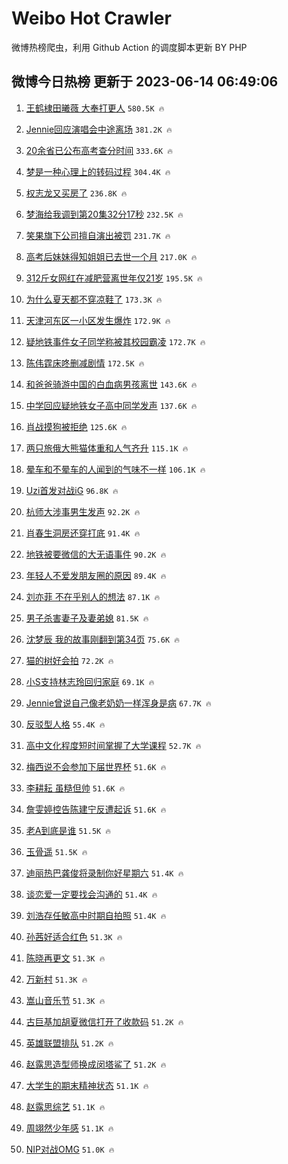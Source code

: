 # Weibo Hot Crawler 



微博热榜爬虫，利用 Github Action 的调度脚本更新 BY PHP 


## 微博今日热榜 更新于 2023-06-14 06:49:06 
1. [王鹤棣田曦薇 大奉打更人](https://s.weibo.com/weibo?q=%E7%8E%8B%E9%B9%A4%E6%A3%A3%E7%94%B0%E6%9B%A6%E8%96%87%20%E5%A4%A7%E5%A5%89%E6%89%93%E6%9B%B4%E4%BA%BA&t=31&band_rank=1&Refer=top) `580.5K 🔥` 

1. [Jennie回应演唱会中途离场](https://s.weibo.com/weibo?q=%23Jennie%E5%9B%9E%E5%BA%94%E6%BC%94%E5%94%B1%E4%BC%9A%E4%B8%AD%E9%80%94%E7%A6%BB%E5%9C%BA%23&t=31&band_rank=2&Refer=top) `381.2K 🔥` 

1. [20余省已公布高考查分时间](https://s.weibo.com/weibo?q=%2320%E4%BD%99%E7%9C%81%E5%B7%B2%E5%85%AC%E5%B8%83%E9%AB%98%E8%80%83%E6%9F%A5%E5%88%86%E6%97%B6%E9%97%B4%23&t=31&band_rank=3&Refer=top) `333.6K 🔥` 

1. [梦是一种心理上的转码过程](https://s.weibo.com/weibo?q=%E6%A2%A6%E6%98%AF%E4%B8%80%E7%A7%8D%E5%BF%83%E7%90%86%E4%B8%8A%E7%9A%84%E8%BD%AC%E7%A0%81%E8%BF%87%E7%A8%8B&t=31&band_rank=4&Refer=top) `304.4K 🔥` 

1. [权志龙又买房了](https://s.weibo.com/weibo?q=%23%E6%9D%83%E5%BF%97%E9%BE%99%E5%8F%88%E4%B9%B0%E6%88%BF%E4%BA%86%23&t=31&band_rank=5&Refer=top) `236.8K 🔥` 

1. [梦海给我调到第20集32分17秒](https://s.weibo.com/weibo?q=%E6%A2%A6%E6%B5%B7%E7%BB%99%E6%88%91%E8%B0%83%E5%88%B0%E7%AC%AC20%E9%9B%8632%E5%88%8617%E7%A7%92&t=31&band_rank=6&Refer=top) `232.5K 🔥` 

1. [笑果旗下公司擅自演出被罚](https://s.weibo.com/weibo?q=%23%E7%AC%91%E6%9E%9C%E6%97%97%E4%B8%8B%E5%85%AC%E5%8F%B8%E6%93%85%E8%87%AA%E6%BC%94%E5%87%BA%E8%A2%AB%E7%BD%9A%23&t=31&band_rank=7&Refer=top) `231.7K 🔥` 

1. [高考后妹妹得知姐姐已去世一个月](https://s.weibo.com/weibo?q=%23%E9%AB%98%E8%80%83%E5%90%8E%E5%A6%B9%E5%A6%B9%E5%BE%97%E7%9F%A5%E5%A7%90%E5%A7%90%E5%B7%B2%E5%8E%BB%E4%B8%96%E4%B8%80%E4%B8%AA%E6%9C%88%23&t=31&band_rank=8&Refer=top) `217.0K 🔥` 

1. [312斤女网红在减肥营离世年仅21岁](https://s.weibo.com/weibo?q=%23312%E6%96%A4%E5%A5%B3%E7%BD%91%E7%BA%A2%E5%9C%A8%E5%87%8F%E8%82%A5%E8%90%A5%E7%A6%BB%E4%B8%96%E5%B9%B4%E4%BB%8521%E5%B2%81%23&t=31&band_rank=9&Refer=top) `195.5K 🔥` 

1. [为什么夏天都不穿凉鞋了](https://s.weibo.com/weibo?q=%23%E4%B8%BA%E4%BB%80%E4%B9%88%E5%A4%8F%E5%A4%A9%E9%83%BD%E4%B8%8D%E7%A9%BF%E5%87%89%E9%9E%8B%E4%BA%86%23&t=31&band_rank=10&Refer=top) `173.3K 🔥` 

1. [天津河东区一小区发生爆炸](https://s.weibo.com/weibo?q=%23%E5%A4%A9%E6%B4%A5%E6%B2%B3%E4%B8%9C%E5%8C%BA%E4%B8%80%E5%B0%8F%E5%8C%BA%E5%8F%91%E7%94%9F%E7%88%86%E7%82%B8%23&t=31&band_rank=11&Refer=top) `172.9K 🔥` 

1. [疑地铁事件女子同学称被其校园霸凌](https://s.weibo.com/weibo?q=%23%E7%96%91%E5%9C%B0%E9%93%81%E4%BA%8B%E4%BB%B6%E5%A5%B3%E5%AD%90%E5%90%8C%E5%AD%A6%E7%A7%B0%E8%A2%AB%E5%85%B6%E6%A0%A1%E5%9B%AD%E9%9C%B8%E5%87%8C%23&t=31&band_rank=12&Refer=top) `172.7K 🔥` 

1. [陈伟霆床咚删减剧情](https://s.weibo.com/weibo?q=%23%E9%99%88%E4%BC%9F%E9%9C%86%E5%BA%8A%E5%92%9A%E5%88%A0%E5%87%8F%E5%89%A7%E6%83%85%23&t=31&band_rank=13&Refer=top) `172.5K 🔥` 

1. [和爸爸骑游中国的白血病男孩离世](https://s.weibo.com/weibo?q=%23%E5%92%8C%E7%88%B8%E7%88%B8%E9%AA%91%E6%B8%B8%E4%B8%AD%E5%9B%BD%E7%9A%84%E7%99%BD%E8%A1%80%E7%97%85%E7%94%B7%E5%AD%A9%E7%A6%BB%E4%B8%96%23&t=31&band_rank=14&Refer=top) `143.6K 🔥` 

1. [中学回应疑地铁女子高中同学发声](https://s.weibo.com/weibo?q=%23%E4%B8%AD%E5%AD%A6%E5%9B%9E%E5%BA%94%E7%96%91%E5%9C%B0%E9%93%81%E5%A5%B3%E5%AD%90%E9%AB%98%E4%B8%AD%E5%90%8C%E5%AD%A6%E5%8F%91%E5%A3%B0%23&t=31&band_rank=15&Refer=top) `137.6K 🔥` 

1. [肖战摸狗被拒绝](https://s.weibo.com/weibo?q=%23%E8%82%96%E6%88%98%E6%91%B8%E7%8B%97%E8%A2%AB%E6%8B%92%E7%BB%9D%23&t=31&band_rank=16&Refer=top) `125.6K 🔥` 

1. [两只旅俄大熊猫体重和人气齐升](https://s.weibo.com/weibo?q=%23%E4%B8%A4%E5%8F%AA%E6%97%85%E4%BF%84%E5%A4%A7%E7%86%8A%E7%8C%AB%E4%BD%93%E9%87%8D%E5%92%8C%E4%BA%BA%E6%B0%94%E9%BD%90%E5%8D%87%23&t=31&band_rank=17&Refer=top) `115.1K 🔥` 

1. [晕车和不晕车的人闻到的气味不一样](https://s.weibo.com/weibo?q=%E6%99%95%E8%BD%A6%E5%92%8C%E4%B8%8D%E6%99%95%E8%BD%A6%E7%9A%84%E4%BA%BA%E9%97%BB%E5%88%B0%E7%9A%84%E6%B0%94%E5%91%B3%E4%B8%8D%E4%B8%80%E6%A0%B7&t=31&band_rank=18&Refer=top) `106.1K 🔥` 

1. [Uzi首发对战iG](https://s.weibo.com/weibo?q=%23Uzi%E9%A6%96%E5%8F%91%E5%AF%B9%E6%88%98iG%23&t=31&band_rank=19&Refer=top) `96.8K 🔥` 

1. [杭师大涉事男生发声](https://s.weibo.com/weibo?q=%23%E6%9D%AD%E5%B8%88%E5%A4%A7%E6%B6%89%E4%BA%8B%E7%94%B7%E7%94%9F%E5%8F%91%E5%A3%B0%23&t=31&band_rank=20&Refer=top) `92.2K 🔥` 

1. [肖春生洞房还穿打底](https://s.weibo.com/weibo?q=%23%E8%82%96%E6%98%A5%E7%94%9F%E6%B4%9E%E6%88%BF%E8%BF%98%E7%A9%BF%E6%89%93%E5%BA%95%23&t=31&band_rank=21&Refer=top) `91.4K 🔥` 

1. [地铁被要微信的大无语事件](https://s.weibo.com/weibo?q=%E5%9C%B0%E9%93%81%E8%A2%AB%E8%A6%81%E5%BE%AE%E4%BF%A1%E7%9A%84%E5%A4%A7%E6%97%A0%E8%AF%AD%E4%BA%8B%E4%BB%B6&t=31&band_rank=22&Refer=top) `90.2K 🔥` 

1. [年轻人不爱发朋友圈的原因](https://s.weibo.com/weibo?q=%E5%B9%B4%E8%BD%BB%E4%BA%BA%E4%B8%8D%E7%88%B1%E5%8F%91%E6%9C%8B%E5%8F%8B%E5%9C%88%E7%9A%84%E5%8E%9F%E5%9B%A0&t=31&band_rank=23&Refer=top) `89.4K 🔥` 

1. [刘亦菲 不在乎别人的想法](https://s.weibo.com/weibo?q=%E5%88%98%E4%BA%A6%E8%8F%B2%20%E4%B8%8D%E5%9C%A8%E4%B9%8E%E5%88%AB%E4%BA%BA%E7%9A%84%E6%83%B3%E6%B3%95&t=31&band_rank=24&Refer=top) `87.1K 🔥` 

1. [男子杀害妻子及妻弟媳](https://s.weibo.com/weibo?q=%23%E7%94%B7%E5%AD%90%E6%9D%80%E5%AE%B3%E5%A6%BB%E5%AD%90%E5%8F%8A%E5%A6%BB%E5%BC%9F%E5%AA%B3%23&t=31&band_rank=25&Refer=top) `81.5K 🔥` 

1. [沈梦辰 我的故事刚翻到第34页](https://s.weibo.com/weibo?q=%E6%B2%88%E6%A2%A6%E8%BE%B0%20%E6%88%91%E7%9A%84%E6%95%85%E4%BA%8B%E5%88%9A%E7%BF%BB%E5%88%B0%E7%AC%AC34%E9%A1%B5&t=31&band_rank=26&Refer=top) `75.6K 🔥` 

1. [猫的树好会拍](https://s.weibo.com/weibo?q=%E7%8C%AB%E7%9A%84%E6%A0%91%E5%A5%BD%E4%BC%9A%E6%8B%8D&t=31&band_rank=27&Refer=top) `72.2K 🔥` 

1. [小S支持林志玲回归家庭](https://s.weibo.com/weibo?q=%23%E5%B0%8FS%E6%94%AF%E6%8C%81%E6%9E%97%E5%BF%97%E7%8E%B2%E5%9B%9E%E5%BD%92%E5%AE%B6%E5%BA%AD%23&t=31&band_rank=28&Refer=top) `69.1K 🔥` 

1. [Jennie曾说自己像老奶奶一样浑身是病](https://s.weibo.com/weibo?q=%23Jennie%E6%9B%BE%E8%AF%B4%E8%87%AA%E5%B7%B1%E5%83%8F%E8%80%81%E5%A5%B6%E5%A5%B6%E4%B8%80%E6%A0%B7%E6%B5%91%E8%BA%AB%E6%98%AF%E7%97%85%23&t=31&band_rank=29&Refer=top) `67.7K 🔥` 

1. [反驳型人格](https://s.weibo.com/weibo?q=%E5%8F%8D%E9%A9%B3%E5%9E%8B%E4%BA%BA%E6%A0%BC&t=31&band_rank=30&Refer=top) `55.4K 🔥` 

1. [高中文化程度短时间掌握了大学课程](https://s.weibo.com/weibo?q=%E9%AB%98%E4%B8%AD%E6%96%87%E5%8C%96%E7%A8%8B%E5%BA%A6%E7%9F%AD%E6%97%B6%E9%97%B4%E6%8E%8C%E6%8F%A1%E4%BA%86%E5%A4%A7%E5%AD%A6%E8%AF%BE%E7%A8%8B&t=31&band_rank=31&Refer=top) `52.7K 🔥` 

1. [梅西说不会参加下届世界杯](https://s.weibo.com/weibo?q=%23%E6%A2%85%E8%A5%BF%E8%AF%B4%E4%B8%8D%E4%BC%9A%E5%8F%82%E5%8A%A0%E4%B8%8B%E5%B1%8A%E4%B8%96%E7%95%8C%E6%9D%AF%23&t=31&band_rank=32&Refer=top) `51.6K 🔥` 

1. [李耕耘 虽糙但帅](https://s.weibo.com/weibo?q=%E6%9D%8E%E8%80%95%E8%80%98%20%E8%99%BD%E7%B3%99%E4%BD%86%E5%B8%85&t=31&band_rank=33&Refer=top) `51.6K 🔥` 

1. [詹雯婷控告陈建宁反遭起诉](https://s.weibo.com/weibo?q=%23%E8%A9%B9%E9%9B%AF%E5%A9%B7%E6%8E%A7%E5%91%8A%E9%99%88%E5%BB%BA%E5%AE%81%E5%8F%8D%E9%81%AD%E8%B5%B7%E8%AF%89%23&t=31&band_rank=34&Refer=top) `51.6K 🔥` 

1. [老A到底是谁](https://s.weibo.com/weibo?q=%23%E8%80%81A%E5%88%B0%E5%BA%95%E6%98%AF%E8%B0%81%23&t=31&band_rank=35&Refer=top) `51.5K 🔥` 

1. [玉骨遥](https://s.weibo.com/weibo?q=%E7%8E%89%E9%AA%A8%E9%81%A5&t=31&band_rank=36&Refer=top) `51.5K 🔥` 

1. [迪丽热巴龚俊将录制你好星期六](https://s.weibo.com/weibo?q=%23%E8%BF%AA%E4%B8%BD%E7%83%AD%E5%B7%B4%E9%BE%9A%E4%BF%8A%E5%B0%86%E5%BD%95%E5%88%B6%E4%BD%A0%E5%A5%BD%E6%98%9F%E6%9C%9F%E5%85%AD%23&t=31&band_rank=37&Refer=top) `51.4K 🔥` 

1. [谈恋爱一定要找会沟通的](https://s.weibo.com/weibo?q=%23%E8%B0%88%E6%81%8B%E7%88%B1%E4%B8%80%E5%AE%9A%E8%A6%81%E6%89%BE%E4%BC%9A%E6%B2%9F%E9%80%9A%E7%9A%84%23&t=31&band_rank=38&Refer=top) `51.4K 🔥` 

1. [刘浩存任敏高中时期自拍照](https://s.weibo.com/weibo?q=%23%E5%88%98%E6%B5%A9%E5%AD%98%E4%BB%BB%E6%95%8F%E9%AB%98%E4%B8%AD%E6%97%B6%E6%9C%9F%E8%87%AA%E6%8B%8D%E7%85%A7%23&t=31&band_rank=39&Refer=top) `51.4K 🔥` 

1. [孙茜好适合红色](https://s.weibo.com/weibo?q=%23%E5%AD%99%E8%8C%9C%E5%A5%BD%E9%80%82%E5%90%88%E7%BA%A2%E8%89%B2%23&t=31&band_rank=40&Refer=top) `51.3K 🔥` 

1. [陈晓再更文](https://s.weibo.com/weibo?q=%23%E9%99%88%E6%99%93%E5%86%8D%E6%9B%B4%E6%96%87%23&t=31&band_rank=41&Refer=top) `51.3K 🔥` 

1. [万新村](https://s.weibo.com/weibo?q=%E4%B8%87%E6%96%B0%E6%9D%91&t=31&band_rank=42&Refer=top) `51.3K 🔥` 

1. [嵩山音乐节](https://s.weibo.com/weibo?q=%23%E5%B5%A9%E5%B1%B1%E9%9F%B3%E4%B9%90%E8%8A%82%23&t=31&band_rank=43&Refer=top) `51.3K 🔥` 

1. [古巨基加胡夏微信打开了收款码](https://s.weibo.com/weibo?q=%23%E5%8F%A4%E5%B7%A8%E5%9F%BA%E5%8A%A0%E8%83%A1%E5%A4%8F%E5%BE%AE%E4%BF%A1%E6%89%93%E5%BC%80%E4%BA%86%E6%94%B6%E6%AC%BE%E7%A0%81%23&t=31&band_rank=44&Refer=top) `51.2K 🔥` 

1. [英雄联盟排队](https://s.weibo.com/weibo?q=%E8%8B%B1%E9%9B%84%E8%81%94%E7%9B%9F%E6%8E%92%E9%98%9F&t=31&band_rank=45&Refer=top) `51.2K 🔥` 

1. [赵露思造型师换成闵塔鲨了](https://s.weibo.com/weibo?q=%23%E8%B5%B5%E9%9C%B2%E6%80%9D%E9%80%A0%E5%9E%8B%E5%B8%88%E6%8D%A2%E6%88%90%E9%97%B5%E5%A1%94%E9%B2%A8%E4%BA%86%23&t=31&band_rank=46&Refer=top) `51.2K 🔥` 

1. [大学生的期末精神状态](https://s.weibo.com/weibo?q=%23%E5%A4%A7%E5%AD%A6%E7%94%9F%E7%9A%84%E6%9C%9F%E6%9C%AB%E7%B2%BE%E7%A5%9E%E7%8A%B6%E6%80%81%23&t=31&band_rank=47&Refer=top) `51.1K 🔥` 

1. [赵露思综艺](https://s.weibo.com/weibo?q=%E8%B5%B5%E9%9C%B2%E6%80%9D%E7%BB%BC%E8%89%BA&t=31&band_rank=48&Refer=top) `51.1K 🔥` 

1. [周翊然少年感](https://s.weibo.com/weibo?q=%E5%91%A8%E7%BF%8A%E7%84%B6%E5%B0%91%E5%B9%B4%E6%84%9F&t=31&band_rank=49&Refer=top) `51.1K 🔥` 

1. [NIP对战OMG](https://s.weibo.com/weibo?q=%23NIP%E5%AF%B9%E6%88%98OMG%23&t=31&band_rank=50&Refer=top) `51.0K 🔥` 


